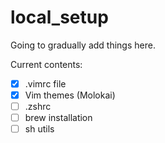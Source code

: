 # local_setup

Going to gradually add things here.

Current contents:

- [x] .vimrc file
- [x] Vim themes (Molokai)
- [ ] .zshrc
- [ ] brew installation
- [ ] sh utils
